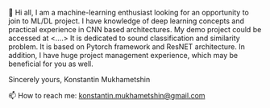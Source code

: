 👋 Hi all,
I am a machine-learning enthusiast looking for an opportunity to join to ML/DL project.
I have knowledge of deep learning concepts and practical experience in CNN based architectures.
My demo project could be accessed at <….> 
It is dedicated to sound classification and similarity problem. It is based on Pytorch framework and ResNET architecture.
In addition, I have huge project management experience, which may be beneficial for you as well.

Sincerely yours, Konstantin Mukhametshin  


📫 How to reach me: konstantin.mukhametshin@gmail.com

<!---
kostya63/kostya63 is a ✨ special ✨ repository because its `README.md` (this file) appears on your GitHub profile.
You can click the Preview link to take a look at your changes.
--->
